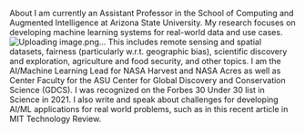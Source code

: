 About
I am currently an Assistant Professor in the School of Computing and Augmented Intelligence at Arizona State University. My research focuses on developing machine learning systems for real-world data and use cases.![Uploading image.png…]()
 This includes remote sensing and spatial datasets, fairness (particularly w.r.t. geographic bias), scientific discovery and exploration, agriculture and food security, and other topics. I am the AI/Machine Learning Lead for NASA Harvest and NASA Acres as well as Center Faculty for the ASU Center for Global Discovery and Conservation Science (GDCS). I was recognized on the Forbes 30 Under 30 list in Science in 2021. I also write and speak about challenges for developing AI/ML applications for real world problems, such as in this recent article in MIT Technology Review.

<!---
abdul-geospatial/abdul-geospatial is a ✨ special ✨ repository because its `README.md` (this file) appears on your GitHub profile.
You can click the Preview link to take a look at your changes.
--->
